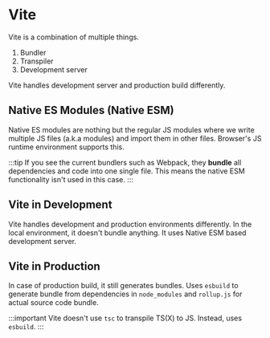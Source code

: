 # Vite

Vite is a combination of multiple things.

1. Bundler
2. Transpiler
3. Development server

Vite handles development server and production build differently.

## Native ES Modules (Native ESM)

Native ES modules are nothing but the regular JS modules where we write multiple JS files (a.k.a modules) and
import them in other files.
Browser's JS runtime environment supports this.

:::tip
If you see the current bundlers such as Webpack, they **bundle** all dependencies and code into one single file.
This means the native ESM functionality isn't used in this case.
:::

## Vite in Development

Vite handles development and production environments differently. In the local environment, it doesn't bundle anything.
It uses Native ESM based development server.

## Vite in Production

In case of production build, it still generates bundles.
Uses `esbuild` to generate bundle from dependencies in `node_modules` and `rollup.js` for actual source code bundle.

:::important
Vite doesn't use `tsc` to transpile TS(X) to JS. Instead, uses `esbuild`.
:::

